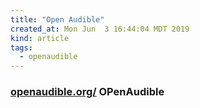 ```yaml
---
title: "Open Audible"
created_at: Mon Jun  3 16:44:04 MDT 2019
kind: article
tags:
  - openaudible
---
```


<h3>
  <a href="https://openaudible.org/" target="_blank">openaudible.org/</a>
  OPenAudible
</h3>

<!--
html boilerplate fragments
<a href="" target="_blank"></a>
<a name=""></a>
<img src="" width="400px">
<ul>
  <li></li>
  <li><a href="" target="_blank"></a></li>
</ul>
<pre>
</pre>
<p style="margin-bottom: 2em;"></p>
<hr style="border: 0; height: 3px; background: #333; background-image: linear-gradient(to right, #ccc, #333, #ccc);">
<pre><code>
</code></pre>
<math xmlns='http://www.w3.org/1998/Math/MathML' display='block'>
</math>
:-->
